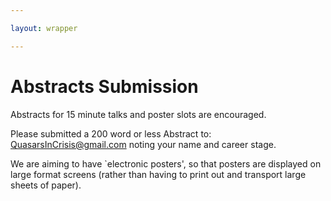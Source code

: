 ```yaml
---

layout: wrapper

---
```


# Abstracts Submission

Abstracts for 15 minute talks and poster slots are encouraged.

Please submitted a 200 word or less Abstract to:
[QuasarsInCrisis@gmail.com](mailto:quasarsincrisis@gmail.com)
noting your name and career stage.

We are aiming to have `electronic posters', so that posters are displayed
on large format screens (rather than having to print out and transport
large sheets of paper).



